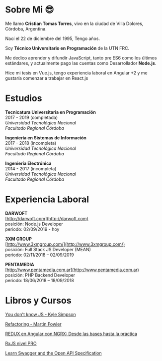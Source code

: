 # Sobre Mi :sunglasses:

Me llamo __Cristian Tomas Torres__, vivo en la ciudad de Villa Dolores, Córdoba, Argentina. 

Nací el 22 de diciembre del 1995, Tengo <Age/> años.

Soy __Técnico Universitario en Programación__ de la UTN FRC.

Me dedico aprender y difundir JavaScript, tanto pre ES6 como los últimos estándares, y actualmente pago las cuentas como Desarrollador __Node.js__.

Hice mi tesis en Vue.js, tengo experiencia laboral en Angular +2 y me gustaría comenzar a trabajar en React.js

# Estudios

__Tecnicatura Universitaria en Programación__ <br/>
2017 - 2019 (completada)<br/>
_Universidad Tecnológica Nacional_ <br/>
_Facultado Regional Córdoba_ <br/>

__Ingeniería en Sistemas de Información__ <br/>
2017 - 2018 (incompleta)<br/>
_Universidad Tecnológica Nacional_ <br/>
_Facultado Regional Córdoba_ <br/>

__Ingeniería Electrónica__ <br/>
2014 - 2017 (incompleta)<br/>
_Universidad Tecnológica Nacional_ <br/>
_Facultado Regional Córdoba_ <br/>

# Experiencia Laboral

__DARWOFT__ <br/>
[http://darwoft.com](http://darwoft.com)<br/>
posición: Node.js Developer <br/>
periodo: 02/09/2019 - hoy <br/>

__3XM GROUP__ <br/>
[http://www.3xmgroup.com/](http://www.3xmgroup.com/)<br/>
posición: Full Stack JS Developer (MEAN) <br/>
periodo: 02/11/2018 – 02/09/2019 <br/>

__PENTAMEDIA__ <br/>
[http://www.pentamedia.com.ar](http://www.pentamedia.com.ar)<br/>
posición: PHP Backend Developer <br/>
periodo: 18/06/2018 – 18/09/2018 <br/>

# Libros y Cursos

[You don't know JS - Kyle Simpson](https://github.com/getify/You-Dont-Know-JS) <br/>

[Refactoring - Martin Fowler](https://martinfowler.com/books/refactoring.html) <br/>

[REDUX en Angular con NGRX: Desde las bases hasta la práctica](https://www.udemy.com/course/redux-ngrx-angular) <br/>

[RxJS nivel PRO](https://www.udemy.com/course/rxjs-nivel-pro/) <br/>

[Learn Swagger and the Open API Specification](https://www.udemy.com/course/learn-swagger-and-the-open-api-specification/)